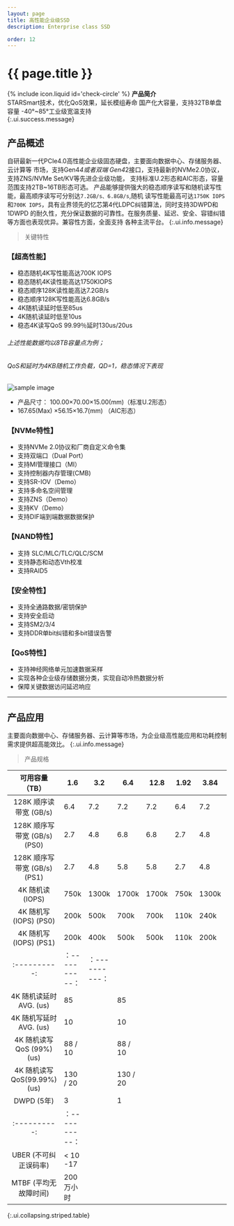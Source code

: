```yaml
---
layout: page
title: 高性能企业级SSD
description: Enterprise class SSD

order: 12
---
```


# {{ page.title }}

<span>{% include icon.liquid id='check-circle' %} <b>产品简介</b></span><br> STARSmart技术，优化QoS效果，延长模组寿命 国产化大容量，支持32TB单盘容量 -40°~85°工业级宽温支持<br>
{:.ui.success.message}


## 产品概述<br>

自研最新一代PCIe4.0高性能企业级固态硬盘，主要面向数据中心、存储服务器、云计算等 市场，支持Gen4*4或者双端 Gen4*2接口，支持最新的NVMe2.0协议，支持ZNS/NVMe Set/KV等先进企业级功能， 支持标准U.2形态和AIC形态，容量范围支持2TB~16TB形态可选。 产品能够提供强大的稳态顺序读写和随机读写性能，最高顺序读写可分别达`7.2GB/s、6.8GB/s`,随机 读写性能最高可达`1750K IOPS`和`700K IOPS`，具有业界领先的忆芯第4代LDPC纠错算法，同时支持3DWPD和1DWPD 的耐久性，充分保证数据的可靠性。在服务质量、延迟、安全、容错纠错等方面也表现优异。兼容性方面，全面支持 各种主流平台。
{:.ui.info.message}

> 关键特性

### 【超高性能】

- 稳态随机4K写性能高达700K IOPS
- 稳态随机4K读性能高达1750KIOPS
- 稳态顺序128K读性能高达7.2GB/s
- 稳态顺序128K写性能高达6.8GB/s
- 4K随机读延时低至85us
- 4K随机读延时低至10us
- 稳态4K读写QoS 99.99％延时130us/20us

###### 上述性能数据均以8TB容量点为例；<br>
###### QoS和延时为4KB随机工作负载，QD=1，稳态情况下表现

![sample image](Picture.png "展示图")<br>

- 产品尺寸： 100.00×70.00×15.00(mm)（标准U.2形态）<br>
- 167.65(Max) ×56.15×16.7(mm) （AIC形态）

### 【NVMe特性】

- 支持NVMe 2.0协议和厂商自定义命令集
- 支持双端口（Dual Port）
- 支持MI管理接口（MI）
- 支持控制器内存管理(CMB)
- 支持SR-IOV（Demo）
- 支持多命名空间管理
- 支持ZNS（Demo）
- 支持KV（Demo）
- 支持DIF端到端数据数据保护

### 【NAND特性】

- 支持 SLC/MLC/TLC/QLC/SCM
- 支持静态和动态Vth校准
- 支持RAID5

### 【安全特性】

- 支持全通路数据/密钥保护
- 支持安全启动
- 支持SM2/3/4
- 支持DDR单bit纠错和多bit错误告警

### 【QoS特性】

- 支持神经网络单元加速数据采样
- 实现各种企业级存储数据分类，实现自动冷热数据分析
- 保障关键数据访问延迟响应

---

## 产品应用<br>

主要面向数据中心、存储服务器、云计算等市场，为企业级高性能应用和功耗控制需求提供超高能效比。
{:.ui.info.message}

> 产品规格

| <b>可用容量（TB）</b> | <b>1.6</b> | <b>3.2</b> | <b>6.4</b> | <b>12.8</b> | <b>1.92</b> | <b>3.84</b> | <b>7.68</b> | <b>15.36</b> |
|:----------:|----------|----------|----------|----------|----------|----------|----------|----------|
| 128K 顺序读带宽 (GB/s) |  6.4  |  7.2 |  7.2 |  7.2 |  6.4 |  7.2 |  7.2 |  7.2 |
| 128K 顺序写带宽 (GB/s) (PS0) |  2.7  | 4.8 |6.8|6.8|2.7|4.8|6.8|6.8|
| 128K 顺序写带宽 (GB/s) (PS1) |  2.7 | 4.8|  5.8 |  5.8 | 2.7|  4.8 |5.8|  5.8 |
| 4K 随机读 (IOPS) |  750k | 1300k|  1700k |  1700k | 750k|  1300k |  1700k |  1700k |
| 4K 随机写 (IOPS) (PS0) |  200k |500k |  700k |700k|110k|240k|360k|360k|
| 4K 随机写 (IOPS) (PS1) |  200k  | 400k |  500k  |500k|110k|200k|280k|280k|
|:----------:|：----------：|：----------：|
| 4K 随机读延时 AVG. (us) | 85 |  | 85 |
| 4K 随机写延时 AVG. (us) | 10 |  | 10 |
| 4K 随机读写QoS (99%)(us) | 88 / 10 |  | 88 / 10 |
| 4K 随机读写QoS(99.99%)(us) | 130 / 20 |  | 130 / 20 |
| DWPD (5年) | 3 |  | 1 |
|:----------:|：----------：|
| UBER (不可纠正误码率) | < 10 -17 |
| MTBF (平均无故障时间) | 200万小时 |
{:.ui.collapsing.striped.table}

